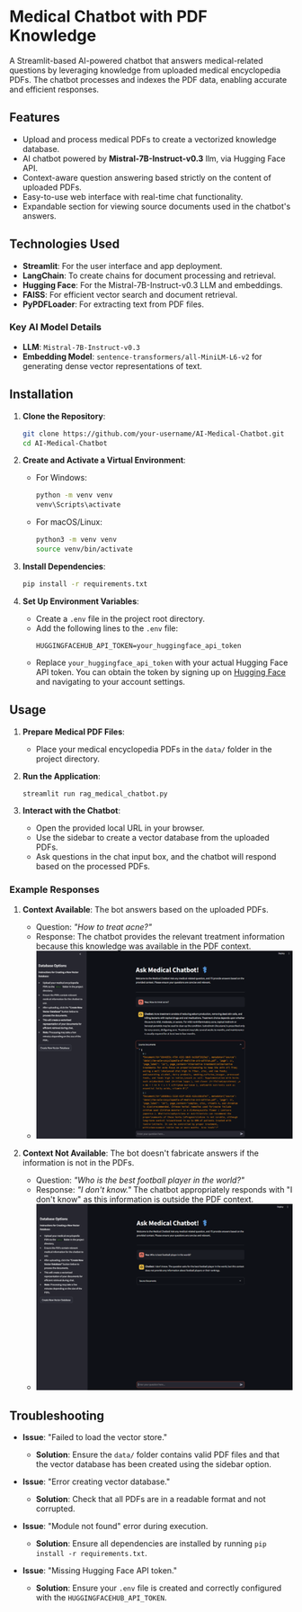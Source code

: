 # Medical Chatbot with PDF Knowledge

A Streamlit-based AI-powered chatbot that answers medical-related questions by leveraging knowledge from uploaded medical encyclopedia PDFs. The chatbot processes and indexes the PDF data, enabling accurate and efficient responses.

## Features
- Upload and process medical PDFs to create a vectorized knowledge database.
- AI chatbot powered by **Mistral-7B-Instruct-v0.3** llm, via Hugging Face API.
- Context-aware question answering based strictly on the content of uploaded PDFs.
- Easy-to-use web interface with real-time chat functionality.
- Expandable section for viewing source documents used in the chatbot's answers.

## Technologies Used
- **Streamlit**: For the user interface and app deployment.
- **LangChain**: To create chains for document processing and retrieval.
- **Hugging Face**: For the Mistral-7B-Instruct-v0.3 LLM and embeddings.
- **FAISS**: For efficient vector search and document retrieval.
- **PyPDFLoader**: For extracting text from PDF files.

### Key AI Model Details
- **LLM**: `Mistral-7B-Instruct-v0.3`
- **Embedding Model**: `sentence-transformers/all-MiniLM-L6-v2` for generating dense vector representations of text.

## Installation

1. **Clone the Repository**:
   ```bash
   git clone https://github.com/your-username/AI-Medical-Chatbot.git
   cd AI-Medical-Chatbot
   ```

2. **Create and Activate a Virtual Environment**:
   - For Windows:
     ```bash
     python -m venv venv
     venv\Scripts\activate
     ```
   - For macOS/Linux:
     ```bash
     python3 -m venv venv
     source venv/bin/activate
     ```

3. **Install Dependencies**:
   ```bash
   pip install -r requirements.txt
   ```

4. **Set Up Environment Variables**:
   - Create a `.env` file in the project root directory.
   - Add the following lines to the `.env` file:
     ```
     HUGGINGFACEHUB_API_TOKEN=your_huggingface_api_token
     ```
   - Replace `your_huggingface_api_token` with your actual Hugging Face API token. You can obtain the token by signing up on [Hugging Face](https://huggingface.co) and navigating to your account settings.

## Usage

1. **Prepare Medical PDF Files**:
   - Place your medical encyclopedia PDFs in the `data/` folder in the project directory.

2. **Run the Application**:
   ```bash
   streamlit run rag_medical_chatbot.py
   ```

3. **Interact with the Chatbot**:
   - Open the provided local URL in your browser.
   - Use the sidebar to create a vector database from the uploaded PDFs.
   - Ask questions in the chat input box, and the chatbot will respond based on the processed PDFs.

### Example Responses
1. **Context Available**: The bot answers based on the uploaded PDFs.
   - Question: *"How to treat acne?"*
   - Response: The chatbot provides the relevant treatment information because this knowledge was available in the PDF context.
   - ![Context Example](https://github.com/sahilbishnoi26/ai-medical-chatbot/blob/main/data/qna_context.png)

2. **Context Not Available**: The bot doesn't fabricate answers if the information is not in the PDFs.
   - Question: *"Who is the best football player in the world?"*
   - Response: *"I don't know."* The chatbot appropriately responds with "I don't know" as this information is outside the PDF context.
   - ![No Context Example](https://github.com/sahilbishnoi26/ai-medical-chatbot/blob/main/data/qna_no_context.png)

## Troubleshooting

- **Issue**: "Failed to load the vector store."
  - **Solution**: Ensure the `data/` folder contains valid PDF files and that the vector database has been created using the sidebar option.

- **Issue**: "Error creating vector database."
  - **Solution**: Check that all PDFs are in a readable format and not corrupted.

- **Issue**: "Module not found" error during execution.
  - **Solution**: Ensure all dependencies are installed by running `pip install -r requirements.txt`.

- **Issue**: "Missing Hugging Face API token."
  - **Solution**: Ensure your `.env` file is created and correctly configured with the `HUGGINGFACEHUB_API_TOKEN`.
